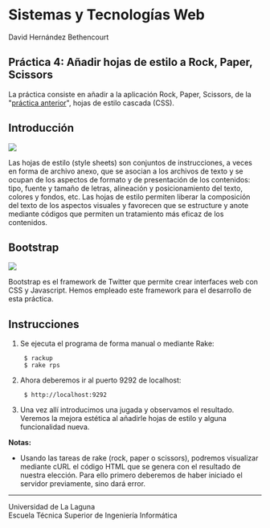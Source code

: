 Sistemas y Tecnologías Web
==========================
David Hernández Bethencourt

Práctica 4: Añadir hojas de estilo a Rock, Paper, Scissors
-----------------------------------------------------------------------------
La práctica consiste en añadir a la aplicación Rock, Paper, Scissors, de la "[práctica anterior](https://github.com/DavidHerBet/SYTW-pr3-Haml)", hojas de estilo cascada (CSS).

Introducción
------------
<img src="http://altherius.99k.org/materias/paginasweb/css/imagenes/css.jpg" style="text-align: center"></img>

Las hojas de estilo (style sheets) son conjuntos de instrucciones, a veces en forma de archivo anexo, que se asocian a los archivos de texto y se ocupan de los aspectos de formato y de presentación de los contenidos: tipo, fuente y tamaño de letras, alineación y posicionamiento del texto, colores y fondos, etc. Las hojas de estilo permiten liberar la composición del texto de los aspectos visuales y favorecen que se estructure y anote mediante códigos que permiten un tratamiento más eficaz de los contenidos.

Bootstrap
---------
<img src="http://alanchavez.com/wp-content/uploads/2013/09/Twitter-Bootstrap-Logo.jpg" align="center"></img>

Bootstrap es el framework de Twitter que permite crear interfaces web con CSS y Javascript. Hemos empleado este framework para el desarrollo de esta práctica.

Instrucciones
-------------
1. Se ejecuta el programa de forma manual o mediante Rake:

        $ rackup
        $ rake rps

2. Ahora deberemos ir al puerto 9292 de localhost:

        $ http://localhost:9292

3. Una vez allí introducimos una jugada y observamos el resultado. Veremos la mejora estética al añadirle hojas de estilo y alguna funcionalidad nueva.


**Notas:**
- Usando las tareas de rake (rock, paper o scissors), podremos visualizar mediante cURL el código HTML que se genera con el resultado de nuestra elección. Para ello primero deberemos de haber iniciado el servidor previamente, sino dará error.

---

Universidad de La Laguna  
Escuela Técnica Superior de Ingeniería Informática
